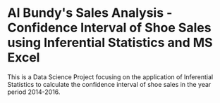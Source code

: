 # Al Bundy's Sales Analysis - Confidence Interval of Shoe Sales using Inferential Statistics and MS Excel
This is a Data Science Project focusing on the application of Inferential Statistics to calculate the confidence interval of shoe sales in the year period 2014-2016. 
